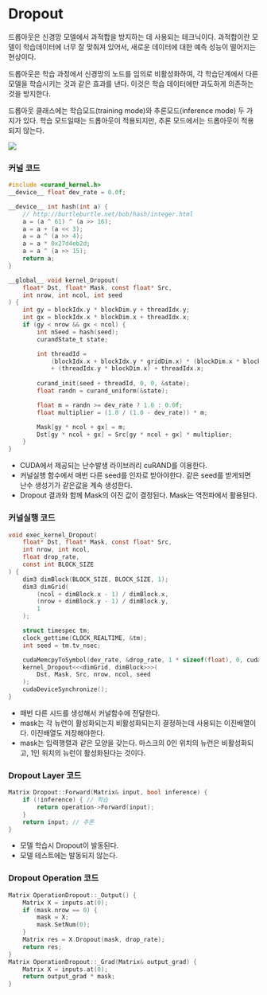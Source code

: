 # Dropout

드롭아웃은 신경망 모델에서 과적합을 방지하는 데 사용되는 테크닉이다. 과적합이란 모델이 학습데이터에 너무 잘 맞춰져 있어서, 새로운 데이터에 대한 예측 성능이 떨어지는 현상이다.

드롭아웃은 학습 과정에서 신경망의 노드를 임의로 비활성화하여, 각 학습단계에서 다른 모델을 학습시키는 것과 같은 효과를 낸다. 이것은 학습 데이터에만 과도하게 의존하는 것을 방지한다.

드롭아웃 클래스에는 학습모드(training mode)와 추론모드(inference mode) 두 가지가 있다. 학습 모드일때는 드롭아웃이 적용되지만, 추론 모드에서는 드롭아웃이 적용되지 않는다.

![](./images/drop.png)









### 커널 코드

```c
#include <curand_kernel.h>
__device__ float dev_rate = 0.0f;

__device__ int hash(int a) {
    // http://burtleburtle.net/bob/hash/integer.html
    a = (a ^ 61) ^ (a >> 16);
    a = a + (a << 3);
    a = a ^ (a >> 4);
    a = a * 0x27d4eb2d;
    a = a ^ (a >> 15);
    return a;
}

__global__ void kernel_Dropout(
    float* Dst, float* Mask, const float* Src, 
    int nrow, int ncol, int seed
) {
    int gy = blockIdx.y * blockDim.y + threadIdx.y;
    int gx = blockIdx.x * blockDim.x + threadIdx.x;
    if (gy < nrow && gx < ncol) {
        int nSeed = hash(seed);
        curandState_t state;

        int threadId = 
            (blockIdx.x + blockIdx.y * gridDim.x) * (blockDim.x * blockDim.y) 
            + (threadIdx.y * blockDim.x) + threadIdx.x;
        
        curand_init(seed + threadId, 0, 0, &state);
        float randn = curand_uniform(&state);

        float m = randn >= dev_rate ? 1.0 : 0.0f;
        float multiplier = (1.0 / (1.0 - dev_rate)) * m;

        Mask[gy * ncol + gx] = m;
        Dst[gy * ncol + gx] = Src[gy * ncol + gx] * multiplier;
    }
}
```

* CUDA에서 제공되는 난수발생 라이브러리 cuRAND를 이용한다.
* 커널실행 함수에서 매번 다른 seed를 인자로 받아야한다. 같은 seed를 받게되면 난수 생성기가 같은값을 계속 생성한다.
* Dropout 결과와 함께 Mask의 이진 값이 결정된다. Mask는 역전파에서 활용된다.



### 커널실행 코드

```c
void exec_kernel_Dropout(
    float* Dst, float* Mask, const float* Src, 
    int nrow, int ncol,
    float drop_rate,
    const int BLOCK_SIZE
) {
    dim3 dimBlock(BLOCK_SIZE, BLOCK_SIZE, 1);
    dim3 dimGrid(
        (ncol + dimBlock.x - 1) / dimBlock.x,
        (nrow + dimBlock.y - 1) / dimBlock.y,
        1
    );

    struct timespec tm;
    clock_gettime(CLOCK_REALTIME, &tm);
    int seed = tm.tv_nsec;

    cudaMemcpyToSymbol(dev_rate, &drop_rate, 1 * sizeof(float), 0, cudaMemcpyHostToDevice);
    kernel_Dropout<<<dimGrid, dimBlock>>>(
        Dst, Mask, Src, nrow, ncol, seed
    );
    cudaDeviceSynchronize();
}
```

* 매번 다른 시드를 생성해서 커널함수에 전달한다.
* mask는 각 뉴런이 활성화되는지 비활성화되는지 결정하는데 사용되는 이진배열이다. 이진배열도 저장해야한다.
* mask는 입력행렬과 같은 모양을 갖는다. 마스크의 0인 위치의 뉴런은 비활성화되고, 1인 위치의 뉴런이 활성화된다는 것이다. 





### Dropout Layer 코드

```c
Matrix Dropout::Forward(Matrix& input, bool inference) {
    if (!inference) { // 학습
        return operation->Forward(input);
    }
    return input; // 추론
}
```

* 모델 학습시 Dropout이 발동된다.
* 모델 테스트에는 발동되지 않는다.





### Dropout Operation 코드

```c
Matrix OperationDropout::_Output() {
    Matrix X = inputs.at(0);
    if (mask.nrow == 0) {
        mask = X;
        mask.SetNum(0);
    }
    Matrix res = X.Dropout(mask, drop_rate);
    return res;
}
Matrix OperationDropout::_Grad(Matrix& output_grad) {
    Matrix X = inputs.at(0);
    return output_grad * mask;
}
```

